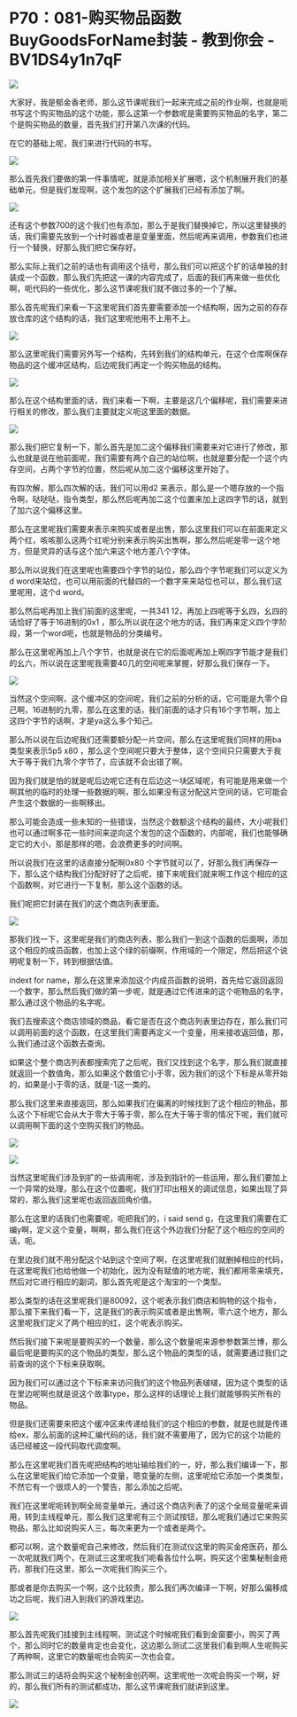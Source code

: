 # P70：081-购买物品函数BuyGoodsForName封装 - 教到你会 - BV1DS4y1n7qF

![](img/48118f1525604dc70d12ba8982e4c280_0.png)

大家好，我是郁金香老师，那么这节课呢我们一起来完成之前的作业啊，也就是呃书写这个购买物品的这个功能，那么这第一个参数呢是需要购买物品的名字，第二个是购买物品的数量，首先我们打开第八次课的代码。

在它的基础上呢，我们来进行代码的书写。

![](img/48118f1525604dc70d12ba8982e4c280_2.png)

那么首先我们要做的第一件事情呢，就是添加相关扩展嗯，这个机制展开我们的基础单元，但是我们发现啊，这个发包的这个扩展我们已经有添加了啊。



![](img/48118f1525604dc70d12ba8982e4c280_4.png)

还有这个参数700的这个我们也有添加，那么于是我们替换掉它，所以这里替换的话，我们需要先放到一个计时器或者是变量里面，然后呢再来调用，参数我们也进行一个替换，好那么我们把它保存好。

那么实际上我们之前的话也有调用这个括号，那么我们可以把这个扩的话单独的封装成一个函数，那么我们先把这一课的内容完成了，后面的我们再来做一些优化啊，呃代码的一些优化，那么这节课呢我们就不做过多的一个了解。

那么首先呢我们来看一下这里呢我们首先要需要添加一个结构啊，因为之前的存存放仓库的这个结构的话，我们这里呢他用不上用不上。



![](img/48118f1525604dc70d12ba8982e4c280_6.png)

那么这里呢我们需要另外写一个结构，先转到我们的结构单元，在这个仓库啊保存物品的这个缓冲区结构，后边呢我们再定一个购买物品的结构。



![](img/48118f1525604dc70d12ba8982e4c280_8.png)

那么在这个结构里面的话，我们来看一下啊，主要是这几个偏移呢，我们需要来进行相关的修改，那么我们主要就定义呃这里面的数据。



![](img/48118f1525604dc70d12ba8982e4c280_10.png)

那么我们把它复制一下，那么首先是加二这个偏移我们需要来对它进行了修改，那么也就是说在他前面呢，我们需要有两个自己的站位啊，也就是要分配一个这个内存空间，占两个字节的位置，然后呢从加二这个偏移这里开始了。

有四次解，那么四次解的话，我们可以用d2 来表示，那么是一个嗯存放的一个指令啊，哒哒哒，指令类型，那么然后呢再加二这个位置来加上这四字节的话，就到了加六这个偏移这里。

那么在这里呢我们需要来表示来购买或者是出售，那么这里我们可以在前面来定义两个红，咳咳那么这两个红呢分别来表示购买出售啊，那么然后呢是零一这个地方，但是灵异的话与这个加六来这个地方差八个字体。

那么所以说我们在这里呢也需要四个字节的站位，那么四个字节呢我们可以定义为d word来站位，也可以用前面的代替四的一个数字来来站位也可以，那么我们这里呢用，这个d word。

那么然后呢再加上我们前面的这里呢，一共341 12，再加上四呢等于幺四，幺四的话恰好了等于16进制的0x1 ，那么所以说在这个地方的话，我们再来定义四个字阶段，第一个word呃，也就是物品的分类编号。

那么在这里呢再加上八个字节，也就是说在它的后面呢再加上啊四字节能才是我们的幺六，所以说在这里呢我需要40几的空间呢来掌握，好那么我们保存一下。



![](img/48118f1525604dc70d12ba8982e4c280_12.png)

当然这个空间啊，这个缓冲区的空间呢，我们之前的分析的话，它可能是九零个自己啊，16进制的九零，那么在这里的话，我们前面的话才只有16个字节啊，加上这四个字节的话啊，才是ya这么多个知己。

那么所以说在后边呢我们还需要额分配一片空间，那么在这里呢我们同样的用ba类型来表示5p5 x80 ，那么这个空间呢只要大于整体，这个空间只只需要大于我大于等于我们九零个字节了，应该就不会出错了啊。

因为我们就是怕的就是呢后边呢它还有在后边这一块区域呢，有可能是用来做一个啊其他的临时的处理一些数据的啊，那么如果没有这分配这片空间的话，它可能会产生这个数据的一些啊移出。

那么可能会造成一些未知的一些错误，当然这个数额这个结构的最终，大小呢我们也可以通过啊多花一些时间来逆向这个发包的这个函数的，内部呢，我们也能够确定它的大小，那是那样的嗯，会浪费更多的时间啊。

所以说我们在这里的话直接分配啊0x80 个字节就可以了，好那么我们再保存一下，那么这个结构我们分配好好了之后呢，接下来呢我们就来啊工作这个相应的这个函数啊，对它进行一下复制，那么这个函数的话。

我们呢把它封装在我们的这个商店列表里面。

![](img/48118f1525604dc70d12ba8982e4c280_14.png)

那我们找一下，这里呢是我们的商店列表，那么我们一到这个函数的后面啊，添加这个相应的成员函数，也加上这个绿的前缀啊，作用域的一个限定，然后把这个说明呢复制一下，转到根据估值。

indext for name，那么在这里来添加这个内成员函数的说明，首先给它返回返回一个数字，那么然后我们做的第一步呢，就是通过它传进来的这个呃物品的名字，那么通过这个物品的名字呢。

我们去搜索这个商店领域的商品，看它是否在这个商店列表里边存在，那么我们可以调用前面的这个函数，在这里我们需要再定义一个变量，用来接收返回值，那，么我们通过这个函数去查询。

如果这个整个商店列表都搜索完了之后呢，我们又找到这个名字，那么我们就直接就返回一个数值角，那么如果这个数值它小于零，因为我们的这个下标是从零开始的，如果是小于零的话，就是-1这一类的。

那么我们这里来直接返回，那么如果我们在偏离的时候找到了这个相应的物品，那么这个下标呢它会从大于零大于等于零，那么在大于等于零的情况下呢，我们就可以调用啊下面的这个空购买我们的物品。



![](img/48118f1525604dc70d12ba8982e4c280_16.png)

![](img/48118f1525604dc70d12ba8982e4c280_17.png)

当然这里呢我们涉及到扩的一些调用呢，涉及到指针的一些运用，那么我们要加上一个异常的处理，那么在这个位置呢，我们打印出相关的调试信息，如果出现了异常的，那么我们这里呢也返回返回角价值。

那么在这里的话我们也需要呢，呃把我们的，i said send g，在这里我们需要在汇编y啊，定义这个变量，啊啊，那么我们在这个外边我们分配了这个相应的空间的话，呃。

在里边我们就不用分配这个站到这个空间了啊，在这里呢我们就删掉相应的代码，在这里呢我们也给他做一个初始化，因为没有赋值的地方呢，我们都用零来填充，然后对它进行相应的副词，那么首先呢是这个淘宝的一个类型。

那么类型的话在这里呢我们是80092，这个呢表示我们商店和购物的这个指令，那么接下来我们看一下，这是我们的表示购买或者是出售啊，零六这个地方，那么这里呢我们定义了两个相应的红，这个呢表示购买。

然后我们接下来呢是要购买的一个数量，那么这个数量呢来源参参数第兰博，那么最后呢是要购买的这个物品的类型，那么这个物品的类型的话，就需要通过我们之前查询的这个下标来获取啊。

因为我们可以通过这个下标来来访问我们的这个物品列表啵啵，因为这个类型的话在里边呢啊也就是说这个故事type，那么这样的话理论上我们就能够购买所有的物品。

但是我们还需要来把这个缓冲区来传递给我们的这个相应的参数，就是也就是传递给ex，那么前面的这种汇编代码的话，我们就不需要用了，因为它的这个功能的话已经被这一段代码取代调度啊。

那么在这里呢我们首先呢把结构的地址输给我们的一，好，那么我们编译一下，那么在这里呢我们给它添加一个变量，嗯变量的左侧，这里呢给它添加一个类类型，不然它有一个很烦人的一个警告，那么添加之后呢。

我们在这里呢呃转到啊全局变量单元，通过这个商店列表了的这个全局变量呢来调用，转到主线程单元，那么我们这里呢有三个测试按钮，那么呢我们通过它来购买物品，那么比如说购买人三，每次来更为一个或者是两个。

都可以啊，这个数量呢自己来修改，然后我们在测试仪这里的购买金疮医药，那么一次呢就我们两个，在测试三这里呢我们呃看各位什么啊，购买这个密集秘制金疮药，那我们在这里，那么一次呢我们购买三个。

那或者是你去购买一个啊，这个比较贵，那么我们再次编译一下啊，好那么偏移成功之后呢，我们进入到我们的游戏里边。



![](img/48118f1525604dc70d12ba8982e4c280_19.png)

那么首先呢我们挂接到主线程啊，测试这个时候呢我们看到金窗要小，购买了两个，那么同时它的数量肯定也会变化，这边那么测试二这里我们看到啊人生呢购买了两种啊，这里它的数量呢也会购买一次也会变。

那么测试三的话将会购买这个秘制金创药啊，这里呢他一次呢会购买一个啊，好的，那么我们所有的测试都成功，那么这节课呢我们就讲到这里。



![](img/48118f1525604dc70d12ba8982e4c280_21.png)